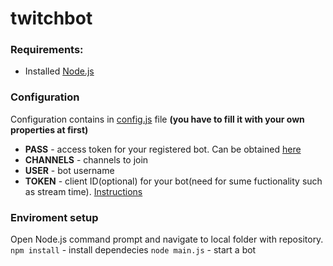# twitchbot

### Requirements:
+ Installed [Node.js](https://nodejs.org/en/download/)

### Configuration 
Configuration contains in [config.js](https://github.com/betmakh/twitchbot/blob/master/config.js) file **(you have to fill it with your own properties at first)**
+ **PASS** - access token for your registered bot. Can be obtained [here](https://twitchapps.com/tmi/)
+ **CHANNELS** - channels to join
+ **USER** - bot username
+ **TOKEN** - client ID(optional) for your bot(need for sume fuctionality such as stream time). [Instructions](https://blog.twitch.tv/client-id-required-for-kraken-api-calls-afbb8e95f843)

### Enviroment setup
Open Node.js command prompt and navigate to local folder with repository.
`npm install` - install dependecies
`node main.js` - start a bot 
